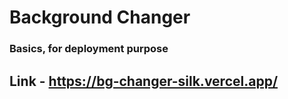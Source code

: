 # Background Changer

### Basics, for deployment purpose

## Link - https://bg-changer-silk.vercel.app/
